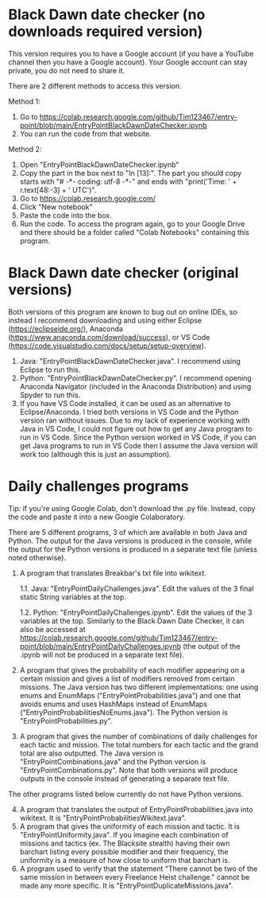 # Black Dawn date checker (no downloads required version)
This version requires you to have a Google account (if you have a YouTube channel then you have a Google account). Your Google account can stay private, you do not need to share it.

There are 2 different methods to access this version.

Method 1:
1) Go to https://colab.research.google.com/github/Tim123467/entry-point/blob/main/EntryPointBlackDawnDateChecker.ipynb
2) You can run the code from that website.

Method 2:
1) Open "EntryPointBlackDawnDateChecker.ipynb"
2) Copy the part in the box next to "In [13]:". The part you should copy starts with "# -\*- coding: utf-8 -\*-" and ends with "print('Time: ' + r.text[48:-3] + ' UTC')".
3) Go to https://colab.research.google.com/
4) Click "New notebook"
5) Paste the code into the box.
6) Run the code. To access the program again, go to your Google Drive and there should be a folder called "Colab Notebooks" containing this program.

# Black Dawn date checker (original versions)
Both versions of this program are known to bug out on online IDEs, so instead I recommend downloading and using either Eclipse (https://eclipseide.org/), Anaconda (https://www.anaconda.com/download/success), or VS Code (https://code.visualstudio.com/docs/setup/setup-overview).

1) Java: "EntryPointBlackDawnDateChecker.java". I recommend using Eclipse to run this.
2) Python: "EntryPointBlackDawnDateChecker.py". I recommend opening Anaconda Navigator (included in the Anaconda Distribution) and using Spyder to run this.
3) If you have VS Code installed, it can be used as an alternative to Eclipse/Anaconda. I tried both versions in VS Code and the Python version ran without issues. Due to my lack of experience working with Java in VS Code, I could not figure out how to get any Java program to run in VS Code. Since the Python version worked in VS Code, if you can get Java programs to run in VS Code then I assume the Java version will work too (although this is just an assumption).

# Daily challenges programs
Tip: if you're using Google Colab, don't download the .py file. Instead, copy the code and paste it into a new Google Colaboratory.

There are 5 different programs, 3 of which are available in both Java and Python. The output for the Java versions is produced in the console, while the output for the Python versions is produced in a separate text file (unless noted otherwise).
1) A program that translates Breakbar's txt file into wikitext.

    1.1. Java: "EntryPointDailyChallenges.java". Edit the values of the 3 final static String variables at the top.

    1.2. Python: "EntryPointDailyChallenges.ipynb". Edit the values of the 3 variables at the top. Similarly to the Black Dawn Date Checker, it can also be accessed at https://colab.research.google.com/github/Tim123467/entry-point/blob/main/EntryPointDailyChallenges.ipynb (the output of the .ipynb will not be produced in a separate text file).

2) A program that gives the probability of each modifier appearing on a certain mission and gives a list of modifiers removed from certain missions. The Java version has two different implementations: one using enums and EnumMaps ("EntryPointProbabilities.java") and one that avoids enums and uses HashMaps instead of EnumMaps ("EntryPointProbabilitiesNoEnums.java"). The Python version is "EntryPointProbabilities.py".
3) A program that gives the number of combinations of daily challenges for each tactic and mission. The total numbers for each tactic and the grand total are also outputted. The Java version is "EntryPointCombinations.java" and the Python version is "EntryPointCombinations.py". Note that both versions will produce outputs in the console instead of generating a separate text file.

The other programs listed below currently do not have Python versions.

4) A program that translates the output of EntryPointProbabilities.java into wikitext. It is "EntryPointProbabilitiesWikitext.java".
5) A program that gives the uniformity of each mission and tactic. It is "EntryPointUniformity.java". If you imagine each combination of missions and tactics (ex. The Blacksite stealth) having their own barchart listing every possible modifier and their frequency, the uniformity is a measure of how close to uniform that barchart is.
6) A program used to verify that the statement "There cannot be two of the same mission in between every Freelance Heist challenge." cannot be made any more specific. It is "EntryPointDuplicateMissions.java".
